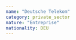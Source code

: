 ```yaml
---
name: "Deutsche Telekom"
category: private_sector
nature: "Entreprise"
nationality: DEU
---
```

    